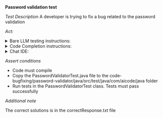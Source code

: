 **Password validation test**

*Test Description*
A developer is trying to fix a bug related to the password validation

*Act:*

<details>
<summary>Bare LLM testing instructions:</summary>

- Open the prompt.txt file
- Copy a question located in the prompt.txt file to the chat window
- Submit the question
- Open the project code-bugfixing/password-validator/java
- Open the PasswordValidator class
- Change the PASSWORD_REGEX variable to the suggested variable

</details>
<details>
<summary>Code Completion instructions:</summary>

- Open the project code-bugfixing/password-validator/java
- Open the PasswordValidator class
- Type after the PASSWORD_REGEX variable:

```java
// Rewrite the PASSWORD_REGEX regular expression variable to fix the bug
```

- Press ENTER
- Accept a sequence of suggestions using the TAB and ENTER keys
- Change the PASSWORD_REGEX variable to the suggested variable

</details>

<details>
<summary>Chat IDE:</summary>

- Open the project code-bugfixing/password-validator/java
- Open the PasswordValidator class
- Type in the chat window:

> Rewrite the PASSWORD_REGEX regular expression variable to fix the bug

- Change the PASSWORD_REGEX variable to the suggested variable

</details>

*Assert conditions*

- Code must compile
- Copy the PasswordValidatorTest.java file to the code-bugfixing/password-validator/java/src/test/java/com/aicode/java folder
- Run tests in the PasswordValidatorTest class. Tests must pass successfully

*Additional note*

The correct solutions is in the correctResponse.txt file